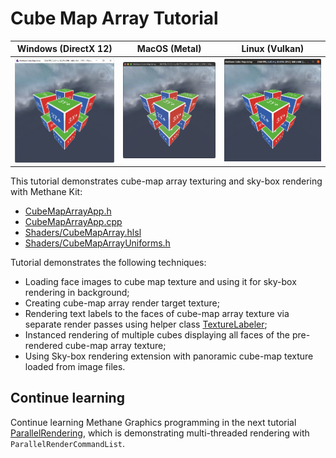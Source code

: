 # Cube Map Array Tutorial

| Windows (DirectX 12) | MacOS (Metal) | Linux (Vulkan)                                                  |
| -------------------- | ------------- |-----------------------------------------------------------------|
| ![CubeMapArray on Windows](Screenshots/CubeMapArrayWinDirectX12.jpg) | ![CubeMapArray on MacOS](Screenshots/CubeMapArrayMacMetal.jpg) | ![CubeMapArray on Linux](Screenshots/CubeMapArrayLinVulkan.jpg) |

This tutorial demonstrates cube-map array texturing and sky-box rendering with Methane Kit:
  - [CubeMapArrayApp.h](CubeMapArrayApp.h)
  - [CubeMapArrayApp.cpp](CubeMapArrayApp.cpp)
  - [Shaders/CubeMapArray.hlsl](Shaders/CubeMapArray.hlsl)
  - [Shaders/CubeMapArrayUniforms.h](Shaders/CubeMapArrayUniforms.h)

Tutorial demonstrates the following techniques:
  - Loading face images to cube map texture and using it for sky-box rendering in background;
  - Creating cube-map array render target texture;
  - Rendering text labels to the faces of cube-map array texture via separate render passes 
    using helper class [TextureLabeler](/Apps/Common/Include/TextureLabeler.h);
  - Instanced rendering of multiple cubes displaying all faces of the pre-rendered cube-map array texture;
  - Using Sky-box rendering extension with panoramic cube-map texture loaded from image files.

## Continue learning

Continue learning Methane Graphics programming in the next tutorial [ParallelRendering](../07-ParallelRendering),
which is demonstrating multi-threaded rendering with `ParallelRenderCommandList`.